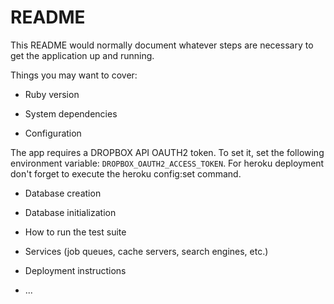 # README

This README would normally document whatever steps are necessary to get the
application up and running.

Things you may want to cover:

* Ruby version

* System dependencies

* Configuration

The app requires a DROPBOX API OAUTH2 token. To set it, set the following environment variable: `DROPBOX_OAUTH2_ACCESS_TOKEN`. For heroku deployment don't forget to execute the heroku config:set command.

* Database creation

* Database initialization

* How to run the test suite

* Services (job queues, cache servers, search engines, etc.)

* Deployment instructions

* ...
